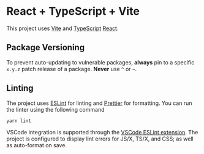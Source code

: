 # React + TypeScript + Vite

This project uses [Vite](https://vitejs.dev/) and [TypeScript](http://www.typescriptlang.org/) [React](https://react.dev/).

## Package Versioning
To prevent auto-updating to vulnerable packages, **always** pin to a specific `x.y.z` patch release of a package. **Never** use `^` or `~`.

## Linting
The project uses [ESLint](https://eslint.org/) for linting and [Prettier](https://prettier.io/) for formatting.
You can run the linter using the following command
```
yarn lint
```
VSCode integration is supported through the [VSCode ESLint extension](https://marketplace.visualstudio.com/items?itemName=dbaeumer.vscode-eslint).
The project is configured to display lint errors for JS/X, TS/X, and CSS; as well as auto-format on save.
